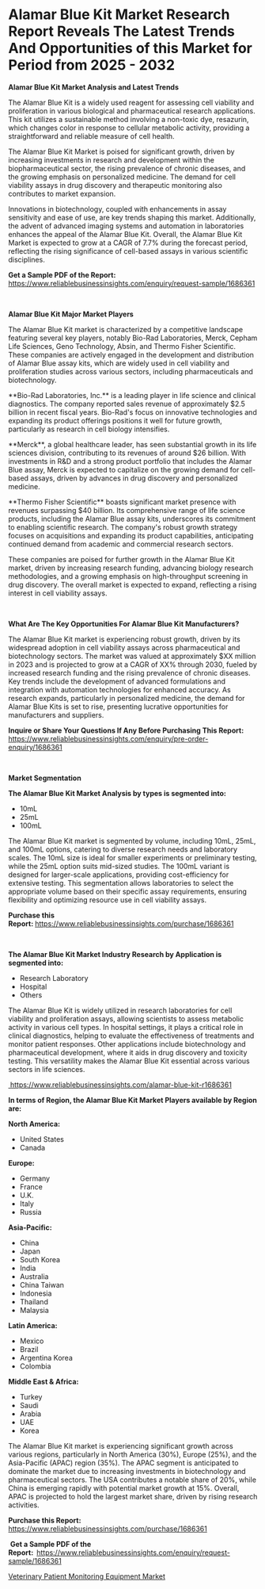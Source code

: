 <p><h1>Alamar Blue Kit Market Research Report Reveals The Latest Trends And Opportunities of this Market for Period from 2025 - 2032</h1></p><p><strong>Alamar Blue Kit Market Analysis and Latest Trends</strong></p>
<p><p>The Alamar Blue Kit is a widely used reagent for assessing cell viability and proliferation in various biological and pharmaceutical research applications. This kit utilizes a sustainable method involving a non-toxic dye, resazurin, which changes color in response to cellular metabolic activity, providing a straightforward and reliable measure of cell health. </p><p>The Alamar Blue Kit Market is poised for significant growth, driven by increasing investments in research and development within the biopharmaceutical sector, the rising prevalence of chronic diseases, and the growing emphasis on personalized medicine. The demand for cell viability assays in drug discovery and therapeutic monitoring also contributes to market expansion. </p><p>Innovations in biotechnology, coupled with enhancements in assay sensitivity and ease of use, are key trends shaping this market. Additionally, the advent of advanced imaging systems and automation in laboratories enhances the appeal of the Alamar Blue Kit. Overall, the Alamar Blue Kit Market is expected to grow at a CAGR of 7.7% during the forecast period, reflecting the rising significance of cell-based assays in various scientific disciplines.</p></p>
<p><strong>Get a Sample PDF of the Report:&nbsp;</strong> <a href="https://www.reliablebusinessinsights.com/enquiry/request-sample/1686361?utm_campaign=2760&utm_medium=2&utm_source=Github&utm_content=ia&utm_term=24032025&utm_id=alamar-blue-kit">https://www.reliablebusinessinsights.com/enquiry/request-sample/1686361</a></p>
<p>&nbsp;</p>
<p><strong>Alamar Blue Kit Major Market Players</strong></p>
<p><p>The Alamar Blue Kit market is characterized by a competitive landscape featuring several key players, notably Bio-Rad Laboratories, Merck, Cepham Life Sciences, Geno Technology, Absin, and Thermo Fisher Scientific. These companies are actively engaged in the development and distribution of Alamar Blue assay kits, which are widely used in cell viability and proliferation studies across various sectors, including pharmaceuticals and biotechnology.</p><p>**Bio-Rad Laboratories, Inc.** is a leading player in life science and clinical diagnostics. The company reported sales revenue of approximately $2.5 billion in recent fiscal years. Bio-Rad's focus on innovative technologies and expanding its product offerings positions it well for future growth, particularly as research in cell biology intensifies.</p><p>**Merck**, a global healthcare leader, has seen substantial growth in its life sciences division, contributing to its revenues of around $26 billion. With investments in R&D and a strong product portfolio that includes the Alamar Blue assay, Merck is expected to capitalize on the growing demand for cell-based assays, driven by advances in drug discovery and personalized medicine.</p><p>**Thermo Fisher Scientific** boasts significant market presence with revenues surpassing $40 billion. Its comprehensive range of life science products, including the Alamar Blue assay kits, underscores its commitment to enabling scientific research. The company's robust growth strategy focuses on acquisitions and expanding its product capabilities, anticipating continued demand from academic and commercial research sectors.</p><p>These companies are poised for further growth in the Alamar Blue Kit market, driven by increasing research funding, advancing biology research methodologies, and a growing emphasis on high-throughput screening in drug discovery. The overall market is expected to expand, reflecting a rising interest in cell viability assays.</p></p>
<p>&nbsp;</p>
<p><strong>What Are The Key Opportunities For Alamar Blue Kit Manufacturers?</strong></p>
<p><p>The Alamar Blue Kit market is experiencing robust growth, driven by its widespread adoption in cell viability assays across pharmaceutical and biotechnology sectors. The market was valued at approximately $XX million in 2023 and is projected to grow at a CAGR of XX% through 2030, fueled by increased research funding and the rising prevalence of chronic diseases. Key trends include the development of advanced formulations and integration with automation technologies for enhanced accuracy. As research expands, particularly in personalized medicine, the demand for Alamar Blue Kits is set to rise, presenting lucrative opportunities for manufacturers and suppliers.</p></p>
<p><strong>Inquire or Share Your Questions If Any Before Purchasing This Report:</strong> <a href="https://www.reliablebusinessinsights.com/enquiry/pre-order-enquiry/1686361?utm_campaign=2760&utm_medium=2&utm_source=Github&utm_content=ia&utm_term=24032025&utm_id=alamar-blue-kit">https://www.reliablebusinessinsights.com/enquiry/pre-order-enquiry/1686361</a></p>
<p>&nbsp;</p>
<p><strong>Market Segmentation</strong></p>
<p><strong>The Alamar Blue Kit Market Analysis by types is segmented into:</strong></p>
<p><ul><li>10mL</li><li>25mL</li><li>100mL</li></ul></p>
<p><p>The Alamar Blue Kit market is segmented by volume, including 10mL, 25mL, and 100mL options, catering to diverse research needs and laboratory scales. The 10mL size is ideal for smaller experiments or preliminary testing, while the 25mL option suits mid-sized studies. The 100mL variant is designed for larger-scale applications, providing cost-efficiency for extensive testing. This segmentation allows laboratories to select the appropriate volume based on their specific assay requirements, ensuring flexibility and optimizing resource use in cell viability assays.</p></p>
<p><strong>Purchase this Report:&nbsp;</strong><a href="https://www.reliablebusinessinsights.com/purchase/1686361?utm_campaign=2760&utm_medium=2&utm_source=Github&utm_content=ia&utm_term=24032025&utm_id=alamar-blue-kit">https://www.reliablebusinessinsights.com/purchase/1686361</a></p>
<p>&nbsp;</p>
<p><strong>The Alamar Blue Kit Market Industry Research by Application is segmented into:</strong></p>
<p><ul><li>Research Laboratory</li><li>Hospital</li><li>Others</li></ul></p>
<p><p>The Alamar Blue Kit is widely utilized in research laboratories for cell viability and proliferation assays, allowing scientists to assess metabolic activity in various cell types. In hospital settings, it plays a critical role in clinical diagnostics, helping to evaluate the effectiveness of treatments and monitor patient responses. Other applications include biotechnology and pharmaceutical development, where it aids in drug discovery and toxicity testing. This versatility makes the Alamar Blue Kit essential across various sectors in life sciences.</p></p>
<p><a href="https://www.reliablebusinessinsights.com/alamar-blue-kit-r1686361?utm_campaign=2760&utm_medium=2&utm_source=Github&utm_content=ia&utm_term=24032025&utm_id=alamar-blue-kit">&nbsp;https://www.reliablebusinessinsights.com/alamar-blue-kit-r1686361</a></p>
<p><strong>In terms of Region, the Alamar Blue Kit Market Players available by Region are:</strong></p>
<p>
    <p> <strong> North America: </strong>
        <ul>
            <li>United States</li>
            <li>Canada</li>
        </ul>
        </p> 
    <p> <strong> Europe: </strong>
        <ul>
            <li>Germany</li>
            <li>France</li>
            <li>U.K.</li>
            <li>Italy</li>
            <li>Russia</li>
        </ul>
        </p> 
    <p> <strong> Asia-Pacific: </strong>
        <ul>
            <li>China</li>
            <li>Japan</li>
            <li>South Korea</li>
            <li>India</li>
            <li>Australia</li>
            <li>China Taiwan</li>
            <li>Indonesia</li>
            <li>Thailand</li>
            <li>Malaysia</li>
        </ul>
        </p> 
    <p> <strong> Latin America: </strong>
        <ul>
            <li>Mexico</li>
            <li>Brazil</li>
            <li>Argentina Korea</li>
            <li>Colombia</li>
        </ul>
        </p> 
    <p> <strong> Middle East & Africa: </strong>
        <ul>
            <li>Turkey</li>
            <li>Saudi</li>
            <li>Arabia</li>
            <li>UAE</li>
            <li>Korea</li>
        </ul>
    </p>
    </p>
<p><p>The Alamar Blue Kit market is experiencing significant growth across various regions, particularly in North America (30%), Europe (25%), and the Asia-Pacific (APAC) region (35%). The APAC segment is anticipated to dominate the market due to increasing investments in biotechnology and pharmaceutical sectors. The USA contributes a notable share of 20%, while China is emerging rapidly with potential market growth at 15%. Overall, APAC is projected to hold the largest market share, driven by rising research activities.</p></p>
<p><strong>Purchase this Report: </strong><a href="https://www.reliablebusinessinsights.com/purchase/1686361?utm_campaign=2760&utm_medium=2&utm_source=Github&utm_content=ia&utm_term=24032025&utm_id=alamar-blue-kit">https://www.reliablebusinessinsights.com/purchase/1686361</a></p>
<p>&nbsp;<strong>Get a Sample PDF of the Report:&nbsp;&nbsp;</strong><a href="https://www.reliablebusinessinsights.com/enquiry/request-sample/1686361?utm_campaign=2760&utm_medium=2&utm_source=Github&utm_content=ia&utm_term=24032025&utm_id=alamar-blue-kit">https://www.reliablebusinessinsights.com/enquiry/request-sample/1686361</a></p>
<p><strong></strong></p>
<p><p><a href="https://github.com/daddskokenk4/Market-Research-Report-List-1/blob/main/veterinary-patient-monitoring-equipment-market.md?utm_campaign=2760&utm_medium=2&utm_source=Github&utm_content=ia&utm_term=24032025&utm_id=alamar-blue-kit">Veterinary Patient Monitoring Equipment Market</a></p></p>
